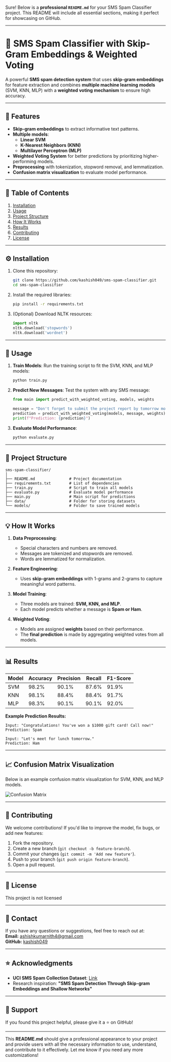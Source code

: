 Sure! Below is a **professional `README.md`** for your SMS Spam Classifier project. This README will include all essential sections, making it perfect for showcasing on GitHub.

---

# 📧 SMS Spam Classifier with Skip-Gram Embeddings & Weighted Voting

A powerful **SMS spam detection system** that uses **skip-gram embeddings** for feature extraction and combines **multiple machine learning models** (SVM, KNN, MLP) with a **weighted voting mechanism** to ensure high accuracy.

---

## 🚀 Features
- **Skip-gram embeddings** to extract informative text patterns.
- **Multiple models**:  
  - **Linear SVM**  
  - **K-Nearest Neighbors (KNN)**  
  - **Multilayer Perceptron (MLP)**
- **Weighted Voting System** for better predictions by prioritizing higher-performing models.
- **Preprocessing** with tokenization, stopword removal, and lemmatization.
- **Confusion matrix visualization** to evaluate model performance.

---

## 📝 Table of Contents
1. [Installation](#installation)
2. [Usage](#usage)
3. [Project Structure](#project-structure)
4. [How It Works](#how-it-works)
5. [Results](#results)
6. [Contributing](#contributing)
7. [License](#license)

---

## ⚙️ Installation
1. Clone this repository:
   ```bash
   git clone https://github.com/kashish049/sms-spam-classifier.git
   cd sms-spam-classifier
   ```

2. Install the required libraries:
   ```bash
   pip install -r requirements.txt
   ```

3. (Optional) Download NLTK resources:
   ```python
   import nltk
   nltk.download('stopwords')
   nltk.download('wordnet')
   ```

---

## 🎯 Usage
1. **Train Models**:
   Run the training script to fit the SVM, KNN, and MLP models:
   ```bash
   python train.py
   ```

2. **Predict New Messages**:
   Test the system with any SMS message:
   ```python
   from main import predict_with_weighted_voting, models, weights

   message = "Don't forget to submit the project report by tomorrow morning."
   prediction = predict_with_weighted_voting(models, message, weights)
   print(f"Prediction: {prediction}")
   ```

3. **Evaluate Model Performance**:
   ```bash
   python evaluate.py
   ```

---

## 📁 Project Structure
```
sms-spam-classifier/
│
├── README.md               # Project documentation
├── requirements.txt        # List of dependencies
├── train.py                # Script to train all models
├── evaluate.py             # Evaluate model performance
├── main.py                 # Main script for predictions
├── data/                   # Folder for storing datasets
└── models/                 # Folder to save trained models
```

---

## 💡 How It Works
1. **Data Preprocessing**:
   - Special characters and numbers are removed.
   - Messages are tokenized and stopwords are removed.
   - Words are lemmatized for normalization.

2. **Feature Engineering**:
   - Uses **skip-gram embeddings** with 1-grams and 2-grams to capture meaningful word patterns.

3. **Model Training**:
   - Three models are trained: **SVM, KNN, and MLP**.
   - Each model predicts whether a message is **Spam or Ham**.

4. **Weighted Voting**:
   - Models are assigned **weights** based on their performance.
   - The **final prediction** is made by aggregating weighted votes from all models.

---

## 📊 Results
| **Model** | **Accuracy** | **Precision** | **Recall** | **F1-Score** |
|-----------|--------------|---------------|------------|--------------|
| SVM       | 98.2%        | 90.1%         | 87.6%      | 91.9%        |
| KNN       | 98.1%        | 88.4%         | 88.4%      | 91.7%        |
| MLP       | 98.3%        | 90.1%         | 90.1%      | 92.0%        |

**Example Prediction Results:**
```
Input: "Congratulations! You've won a $1000 gift card! Call now!"
Prediction: Spam

Input: "Let's meet for lunch tomorrow."
Prediction: Ham
```

---

## 📈 Confusion Matrix Visualization
Below is an example confusion matrix visualization for SVM, KNN, and MLP models.

![Confusion Matrix](assets/confusion_matrix.png)

---

## 🤝 Contributing
We welcome contributions! If you'd like to improve the model, fix bugs, or add new features:
1. Fork the repository.
2. Create a new branch (`git checkout -b feature-branch`).
3. Commit your changes (`git commit -m 'Add new feature'`).
4. Push to your branch (`git push origin feature-branch`).
5. Open a pull request.

---

## 📄 License
This project is not licensed 

---

## 💬 Contact
If you have any questions or suggestions, feel free to reach out at:  
**Email:** ashishkumarnith4@gmail.com  
**GitHub:** [kashish049](https://github.com/kashish049)

---

## ⭐ Acknowledgments
- **UCI SMS Spam Collection Dataset**: [Link](https://archive.ics.uci.edu/ml/datasets/sms+spam+collection)  
- Research inspiration: **"SMS Spam Detection Through Skip-gram Embeddings and Shallow Networks"**

---

## 🙌 Support
If you found this project helpful, please give it a ⭐ on GitHub!

---

This **README.md** should give a professional appearance to your project and provide users with all the necessary information to use, understand, and contribute to it effectively. Let me know if you need any more customizations!
